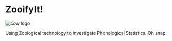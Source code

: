 ZooifyIt!
==============

![cow logo](https://openclipart.org/image/300px/svg_to_png/194695/happy-cow.png)

Using Zoological technology to investigate Phonological Statistics. Oh snap.

